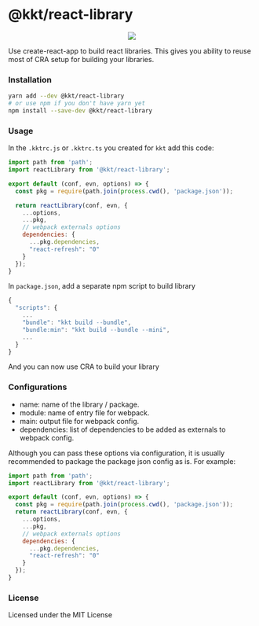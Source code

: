 <p align="center">
  <h1>@kkt/react-library</h1>
</p>

<p align="center">
  <a href="https://www.npmjs.com/package/@kkt/react-library">
    <img src="https://img.shields.io/npm/v/@kkt/react-library.svg">
  </a>
</p>

Use create-react-app to build react libraries. This gives you ability to reuse most of CRA setup for building your libraries.

### Installation

```bash
yarn add --dev @kkt/react-library
# or use npm if you don't have yarn yet
npm install --save-dev @kkt/react-library
```

### Usage

In the `.kktrc.js` or `.kktrc.ts` you created for `kkt` add this code:

```js
import path from 'path';
import reactLibrary from '@kkt/react-library';

export default (conf, evn, options) => {
  const pkg = require(path.join(process.cwd(), 'package.json'));

  return reactLibrary(conf, evn, {
    ...options,
    ...pkg,
    // webpack externals options
    dependencies: {
      ...pkg.dependencies,
      "react-refresh": "0"
    }
  });
}
```

In `package.json`, add a separate npm script to build library

```js
{
  "scripts": {
    ...
    "bundle": "kkt build --bundle",
    "bundle:min": "kkt build --bundle --mini",
    ...
  }
}
```

And you can now use CRA to build your library

### Configurations

- name: name of the library / package. 
- module: name of entry file for webpack. 
- main: output file for webpack config. 
- dependencies: list of dependencies to be added as externals to webpack config.

Although you can pass these options via configuration, it is usually recommended to package the package json config as is. For example:

```js
import path from 'path';
import reactLibrary from '@kkt/react-library';

export default (conf, evn, options) => {
  const pkg = require(path.join(process.cwd(), 'package.json'));
  return reactLibrary(conf, evn, {
    ...options,
    ...pkg,
    // webpack externals options
    dependencies: {
      ...pkg.dependencies,
      "react-refresh": "0"
    }
  });
}
```

### License

Licensed under the MIT License